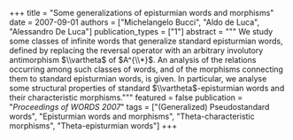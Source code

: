 +++
title = "Some generalizations of episturmian words and morphisms"
date = 2007-09-01
authors = ["Michelangelo Bucci", "Aldo de Luca", "Alessandro De Luca"]
publication_types = ["1"]
abstract = """
We study some classes of infinite words that generalize standard episturmian
words, defined by replacing the reversal operator with an arbitrary involutory
antimorphism $\\vartheta$ of $A^{\\*}$. An analysis of the relations occurring among
such classes of words, and of the morphisms connecting them to standard
episturmian words, is given. In particular, we analyse some structural
properties of standard $\\vartheta$-episturmian words and their characteristic
morphisms."""
featured = false
publication = "*Proceedings of WORDS 2007*"
tags = ["(Generalized) Pseudostandard words", "Episturmian words and morphisms", "Theta-characteristic morphisms", "Theta-episturmian words"]
+++
